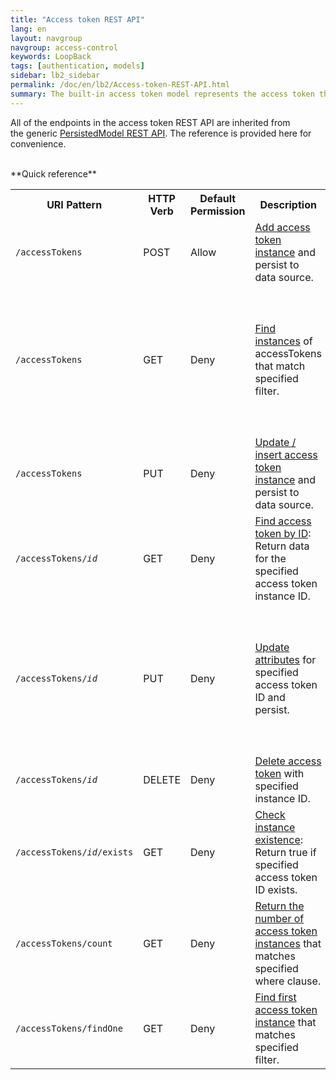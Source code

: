 ```yaml
---
title: "Access token REST API"
lang: en
layout: navgroup
navgroup: access-control
keywords: LoopBack
tags: [authentication, models]
sidebar: lb2_sidebar
permalink: /doc/en/lb2/Access-token-REST-API.html
summary: The built-in access token model represents the access token that LoopBack creates for an authenticated user.
---
```

All of the endpoints in the access token REST API are inherited from the generic [PersistedModel REST API](PersistedModel-REST-API.html).
The reference is provided here for convenience.

<br clear="all"/>
**Quick reference**

<table>
  <tbody>
    <tr>
      <th>URI Pattern</th>
      <th>HTTP Verb</th>
      <th>Default Permission</th>
      <th width="200">Description</th>
      <th width="300">Arguments</th>
    </tr>
    <tr>
      <td><code>/accessTokens</code></td>
      <td>POST</td>
      <td>Allow</td>
      <td>
        <a href="PersistedModel-REST-API.html#create-model-instance">Add access token instance</a> and persist to data source.
      </td>
      <td>JSON object (in request body)</td>
    </tr>
    <tr>
      <td><code>/accessTokens</code></td>
      <td>GET</td>
      <td>Deny</td>
      <td><a href="PersistedModel-REST-API.html#find-matching-instances">Find instances</a> of accessTokens that match specified filter.</td>
      <td>
        One or more filters in query parameters:
        <ul>
          <li>where</li>
          <li>include</li>
          <li>order</li>
          <li>limit</li>
          <li>skip / offset</li>
          <li>fields</li>
        </ul>
      </td>
    </tr>
    <tr>
      <td><code>/accessTokens</code></td>
      <td>PUT</td>
      <td>Deny</td>
      <td><a href="PersistedModel-REST-API.html#update--insert-instance">Update / insert access token instance</a> and persist to data source.</td>
      <td>JSON object (in request body)</td>
    </tr>
    <tr>
      <td><code>/accessTokens/<em>id</em></code></td>
      <td>GET</td>
      <td>Deny</td>
      <td><a href="PersistedModel-REST-API.html#find-instance-by-id">Find access token by ID</a>: Return data for the specified access token instance ID.</td>
      <td><em>id</em>, the access token instance ID (in URI path)</td>
    </tr>
    <tr>
      <td><code>/accessTokens/<em>id</em></code></td>
      <td>PUT</td>
      <td>Deny</td>
      <td><a href="PersistedModel-REST-API.html#update-model-instance-attributes">Update attributes</a> for specified access token ID and persist.</td>
      <td>
        Query parameters:
        <ul>
          <li>data&nbsp;- An object containing property name/value pairs</li>
          <li><em>id</em>&nbsp;- The model id</li>
        </ul>
      </td>
    </tr>
    <tr>
      <td><code>/accessTokens/<em>id</em></code></td>
      <td>DELETE</td>
      <td>Deny</td>
      <td><a href="PersistedModel-REST-API.html#delete-model-instance">Delete access token</a> with specified instance ID.</td>
      <td><em>id</em>, access token ID<em> </em>(in URI path)</td>
    </tr>
    <tr>
      <td><code>/accessTokens/<em>id</em>/exists</code></td>
      <td>GET</td>
      <td>Deny</td>
      <td>
        <a href="PersistedModel-REST-API.html#check-instance-existence">Check instance existence</a>: Return true if specified access token ID exists.
      </td>
      <td>
        URI path:
        <ul>
          <li><em>id</em> - Model instance ID</li>
        </ul>
      </td>
    </tr>
    <tr>
      <td><code>/accessTokens/count</code></td>
      <td>GET</td>
      <td>Deny</td>
      <td>
        <a href="PersistedModel-REST-API.html#get-instance-count">Return the number of access token instances</a>&nbsp;that matches specified where clause.
      </td>
      <td>Where filter specified in query parameter</td>
    </tr>
    <tr>
      <td><code>/accessTokens/findOne</code></td>
      <td>GET</td>
      <td>Deny</td>
      <td>
        <a href="PersistedModel-REST-API.html#find-first-instance">Find first access token instance</a> that matches specified filter.
      </td>
      <td>Same as <a href="PersistedModel-REST-API.html#find-matching-instances">Find matching instances</a>.</td>
    </tr>
  </tbody>
</table>

